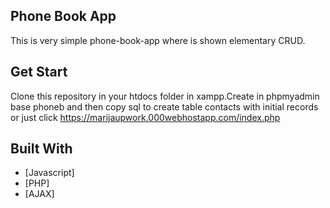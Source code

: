 
## Phone Book App

This is very simple phone-book-app where is shown elementary CRUD.

## Get Start
Clone this repository in your htdocs folder in xampp.Create in phpmyadmin base phoneb and then copy sql to create table contacts with initial records or just click https://marijaupwork.000webhostapp.com/index.php



## Built With

- [Javascript]
- [PHP]
- [AJAX]


